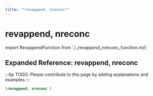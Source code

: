 ```yaml
---
title: "*revappend, nreconc*"
---
```


# revappend, nreconc

import RevappendFunction from './_revappend_nreconc_function.md';

<RevappendFunction />

## Expanded Reference: revappend, nreconc

:::tip
TODO: Please contribute to this page by adding explanations and examples
:::

```lisp
(revappend, nreconc )
```
